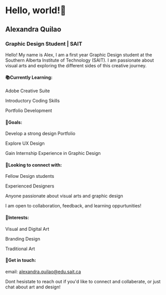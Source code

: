 # Hello, world!👋

## Alexandra Quilao

### Graphic Design Student | SAIT

Hello! My name is Alex, I am a first year Graphic Design student at the Southern Alberta Institute of Technology (SAIT). I am passionate about visual arts and exploring the different sides of this creative journey.

#### 📚Currently Learning:

Adobe Creative Suite

Introductory Coding Skills

Portfolio Development

#### 🎯Goals:

Develop a strong design Portfolio

Explore UX Design

Gain Internship Experience in Graphic Design

#### 💬Looking to connect with:

Fellow Design students

Experienced Designers

Anyone passionate about visual arts and graphic design

I am open to collaboration, feedback, and learning oppurtunities!

#### 🎨Interests:

Visual and Digital Art

Branding Design

Traditional Art

#### 💌Get in touch:

email: alexandra.quilao@edu.sait.ca

Dont hesistate to reach out if you'd like to connect and collaberate, or just chat about art and design!
